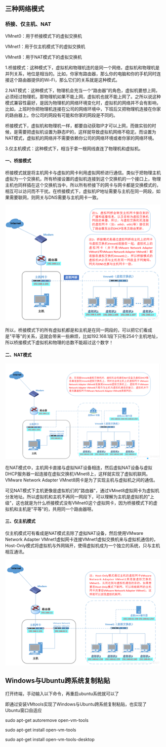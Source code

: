 ## 三种网络模式

### 桥接、仅主机、NAT

VMnet0：用于桥接模式下的虚拟交换机

VMnet1：用于仅主机模式下的虚拟交换机

VMnet8：用于NAT模式下的虚拟交换机

 

 

1.桥接模式：这种模式下，虚拟机和物理机连的是同一个网络，虚拟机和物理机是并列关系，地位是相当的。比如，你家有路由器，那么你的电脑和你的手机同时连接这个路由器提供的Wi-Fi，那么它们的关系就是这种模式。

 

2.NAT模式：这种模式下，物理机会充当一个“路由器”的角色，虚拟机要想上网，必须经过物理机，那物理机如果不能上网，虚拟机也就不能上网了。之所以说这种模式兼容性最好，是因为物理机的网络环境变化时，虚拟机的网络并不会有影响，比如，上班时你把物理机连接在公司的网络环境中，下班后又把物理机连接在你家的路由器上。你公司的网段有可能和你家的网段是不同的。

 

桥接模式下，虚拟机和物理机一样，都要自动获取IP才可以上网，而做实验的时候，是需要把虚拟机设置为静态IP的，这样就导致虚拟机网络不稳定。而设置为NAT模式，虚拟机的网络并不需要依赖你公司的网络环境或者你家的网络环境。

 

3.仅主机模式：这种模式下，相当于拿一根网线直连了物理机和虚拟机。

#### 一、桥接模式

桥接模式就是将主机网卡与虚拟的网卡利用虚拟网桥进行通信。类似于把物理主机虚拟为一个交换机，所有桥接设置的虚拟机连接到这个交换机的一个接口上，物理主机也同样插在这个交换机当中，所以所有桥接下的网卡与网卡都是交换模式的，相互可以访问而不干扰。在桥接模式下，虚拟机IP地址需要与主机在同一网段，如果需要联网，则网关与DNS需要与主机网卡一致。 

![168601961s3779](assets/1686019613779.png)

所以，桥接模式下的所有虚拟机都是和主机是在同一网段的，可以把它们看成是"平等"的关系，这就会带来一些麻烦，比如192.168.1段下只有254个主机地址，所以桥接模式下虚拟机和物理的总数不能超过这个数字！

#### 二、NAT模式

![168601s9620492](assets/1686019620492.png)

在NAT模式中，主机网卡直接与虚拟NAT设备相连，然后虚拟NAT设备与虚拟DHCP服务器一起连接在虚拟交换机VMnet8上，这样就实现了虚拟机联网。VMware Network Adapter VMnet8网卡是为了实现主机与虚拟机之间的通信。

 

可见NAT模式下主机更像是虚拟机们的"路由器"，通过VMnet8虚拟网卡为虚拟机分发地址。所以虚拟机和主机不再同一网段下，可以理解为主机是虚拟机的"上级"，这也就是为什么桥接模式没有VMnet0这个虚拟网卡，因为桥接模式下的虚拟机和主机是"平等"的，共用同一个路由器呀。

 

#### 三、仅主机模式

仅主机模式可有看成是NAT模式去除了虚拟NAT设备，然后使用VMware Network Adapter VMnet1虚拟网卡连接VMnet1虚拟交换机来与虚拟机通信的，Host-Only模式将虚拟机与外网隔开，使得虚拟机成为一个独立的系统，只与主机相互通讯。

![1s686019633515](assets/1686019633515.png)



## Windows与Ubuntu跨系统复制粘贴

打开终端，手动输入以下命令，再重启ubuntu系统就可以了

即通过安装VMtools实现了Windows与Ubuntu跨系统复制粘贴，也实现了Ubuntu窗口自适应

 

sudo apt-get autoremove open-vm-tools

sudo apt-get install open-vm-tools

sudo apt-get install open-vm-tools-desktop
